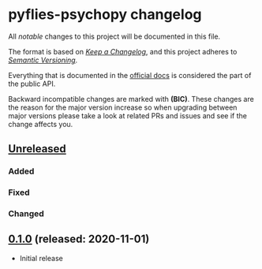 # pyflies-psychopy changelog

All _notable_ changes to this project will be documented in this file.

The format is based on _[Keep a Changelog][keepachangelog]_, and this project
adheres to _[Semantic Versioning][semver]_.

Everything that is documented in the [official docs][textXDocs] is considered
the part of the public API.

Backward incompatible changes are marked with **(BIC)**. These changes are the
reason for the major version increase so when upgrading between major versions
please take a look at related PRs and issues and see if the change affects you.

## [Unreleased]

### Added

### Fixed

### Changed


## [0.1.0] (released: 2020-11-01)

- Initial release


[Unreleased]: https://github.com/pyflies/pyflies-psychopy/compare/0.1.0...HEAD
[0.1.0]: https://github.com/pyflies/pyflies-psychopy/compare/360ff9bea62834c63...0.1.0


[keepachangelog]: https://keepachangelog.com/
[semver]: https://semver.org/spec/v2.0.0.html
[textXDocs]: http://textx.github.io/textX/latest/
